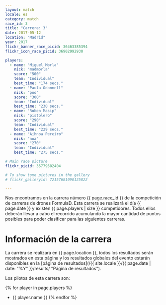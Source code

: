 ```yaml
---
layout: match
locale: es
category: match
race_id: 3
title: "Carrera: 3"
date: 2017-05-12
location: "Madrid"
year: 2017
flickr_banner_race_picid: 36463385394
flickr_icon_race_picid: 36902992930

players:
  - name: "Miguel Morla"
    nick: "madmorla"
    score: "500"
    team: "Individual"
    best_time: "174 secs."
  - name: "Paula Odonnell"
    nick: "poo"
    score: "300"
    team: "Individual"
    best_time: "230 secs."
  - name: "Ruben Masip"
    nick: "pistolero"
    score: "290"
    team: "Individual"
    best_time: "229 secs."
  - name: "Aihnoa Pereiro"
    nick: "noa"
    score: "270"
    team: "Individual"
    best_time: "275 secs."

# Main race picture
flickr_picid: 35779582404

# To show tome pictures in the gallery
# flickr_galleryid: 72157681090125822

---
```


Nos encontramos en la carrera número {{ page.race_id }}
de la competición de carreras de drones FormulaD.
Esta carrera se realizará el día {{ page.date }}
y existen {{ page.players | size }} competidores.
Todos ellos deberán llevar a cabo el recorrido acumulando
la mayor cantidad de puntos posibles para poder clasificar para
las siguientes carreras.

Información de la carrera
=========================

La carrera se realizará en {{ page.location }},
todos los resultados serán mostrados en esta página y los
resultados globales del evento estarán disponibles en la
[página de resultados](/{{ site.locale }}/{{ page.date | date: "%Y" }}/results/ "Página de resultados").

Los pilotos de esta carrera son: 

{% for player in page.players %}
* {{ player.name }}
{% endfor %}
